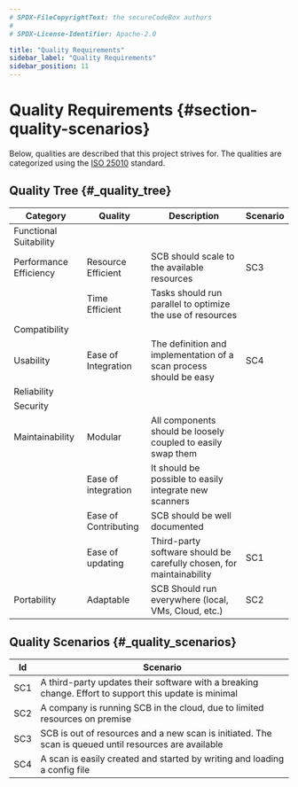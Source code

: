 ```yaml
---
# SPDX-FileCopyrightText: the secureCodeBox authors
#
# SPDX-License-Identifier: Apache-2.0

title: "Quality Requirements"
sidebar_label: "Quality Requirements"
sidebar_position: 11
---
```

# Quality Requirements {#section-quality-scenarios}

Below, qualities are described that this project strives for. The qualities are categorized using the [ISO 25010][iso-25010] standard.

## Quality Tree {#_quality_tree}

| **Category**           | **Quality**          | **Description**                                                      | **Scenario** |
|------------------------|----------------------|----------------------------------------------------------------------|--------------|
| Functional Suitability |                      |                                                                      |              |
| Performance Efficiency | Resource Efficient   | SCB should scale to the available resources                          | SC3          |
|                        | Time Efficient       | Tasks should run parallel to optimize the use of resources           |              |
| Compatibility          |                      |                                                                      |              |
| Usability              | Ease of Integration  | The definition and implementation of a scan process should be easy   | SC4          |
| Reliability            |                      |                                                                      |              |
| Security               |                      |                                                                      |              |
| Maintainability        | Modular              | All components should be loosely coupled to easily swap them         |              |
|                        | Ease of integration  | It should be possible to easily integrate new scanners               |              |
|                        | Ease of Contributing | SCB should be well documented                                        |              |
|                        | Ease of updating     | Third-party software should be carefully chosen, for maintainability | SC1          |
| Portability            | Adaptable            | SCB Should run everywhere (local, VMs, Cloud, etc.)                  | SC2          |

## Quality Scenarios {#_quality_scenarios}

| **Id** | **Scenario**                                                                                          |
|--------|-------------------------------------------------------------------------------------------------------|
| SC1    | A third-party updates their software with a breaking change. Effort to support this update is minimal |
| SC2    | A company is running SCB in the cloud, due to limited resources on premise                            |
| SC3    | SCB is out of resources and a new scan is initiated. The scan is queued until resources are available |
| SC4    | A scan is easily created and started by writing and loading a config file                             |

[iso-25010]:  https://iso25000.com/index.php/en/iso-25000-standards/iso-25010
